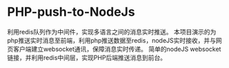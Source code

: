 #  PHP-push-to-NodeJs
 利用redis队列作为中间件，实现多语言之间的消息实时推送。
 本项目演示的为php推送实时消息至前端，利用php推送数据至redis，nodeJS实时接收，并与网页客户端建立websocket通讯，保障消息实时传递。
 简单的nodeJS websocket链接，并利用redis中间层，实现PHP后端推送消息到前台。
